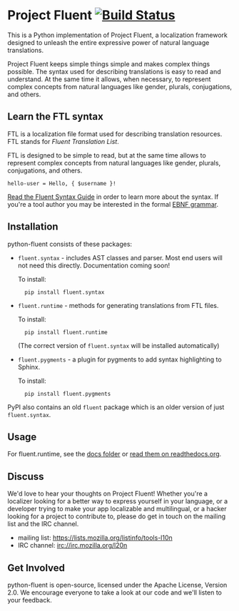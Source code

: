 Project Fluent [![Build Status][travisimage]][travislink]
=========================================================

[travisimage]: https://travis-ci.org/projectfluent/python-fluent.svg?branch=master
[travislink]: https://travis-ci.org/projectfluent/python-fluent

This is a Python implementation of Project Fluent, a localization framework
designed to unleash the entire expressive power of natural language
translations.

Project Fluent keeps simple things simple and makes complex things possible.
The syntax used for describing translations is easy to read and understand.  At
the same time it allows, when necessary, to represent complex concepts from
natural languages like gender, plurals, conjugations, and others.


Learn the FTL syntax
--------------------

FTL is a localization file format used for describing translation resources.
FTL stands for _Fluent Translation List_.

FTL is designed to be simple to read, but at the same time allows to represent
complex concepts from natural languages like gender, plurals, conjugations, and
others.

    hello-user = Hello, { $username }!

[Read the Fluent Syntax Guide][] in order to learn more about the syntax.  If
you're a tool author you may be interested in the formal [EBNF grammar][].

[Read the Fluent Syntax Guide]: http://projectfluent.org/fluent/guide/
[EBNF grammar]: https://github.com/projectfluent/fluent/tree/master/spec


Installation
------------

python-fluent consists of these packages:

* `fluent.syntax` - includes AST classes and parser. Most end users will not
  need this directly. Documentation coming soon!

  To install:

        pip install fluent.syntax


* `fluent.runtime` - methods for generating translations from FTL files.

  To install:

        pip install fluent.runtime

  (The correct version of ``fluent.syntax`` will be installed automatically)

* `fluent.pygments` - a plugin for pygments to add syntax highlighting to Sphinx.

    To install:

        pip install fluent.pygments

PyPI also contains an old `fluent` package which is an older version of just
`fluent.syntax`.

Usage
-----

For fluent.runtime, see the [docs folder](fluent.runtime/docs) or [read them on
readthedocs.org](https://fluent-runtime.readthedocs.io/en/latest/).

Discuss
-------

We'd love to hear your thoughts on Project Fluent!  Whether you're a localizer
looking for a better way to express yourself in your language, or a developer
trying to make your app localizable and multilingual, or a hacker looking for
a project to contribute to, please do get in touch on the mailing list and the
IRC channel.

 - mailing list: https://lists.mozilla.org/listinfo/tools-l10n
 - IRC channel: [irc://irc.mozilla.org/l20n](irc://irc.mozilla.org/l20n)


Get Involved
------------

python-fluent is open-source, licensed under the Apache License, Version 2.0.
We encourage everyone to take a look at our code and we'll listen to your
feedback.
